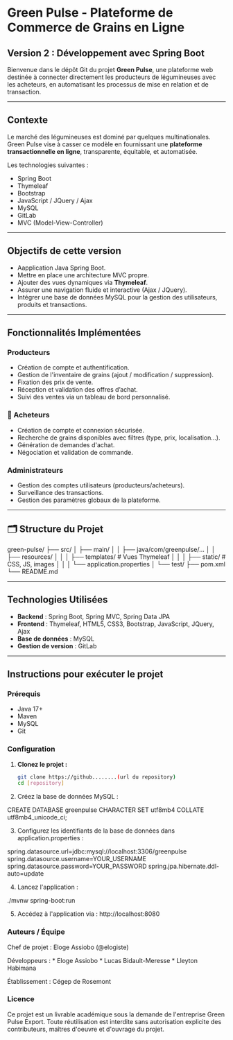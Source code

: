 # Green Pulse - Plateforme de Commerce de Grains en Ligne

## Version 2 : Développement avec Spring Boot

Bienvenue dans le dépôt Git du projet **Green Pulse**, une plateforme web destinée à connecter directement les producteurs de légumineuses avec les acheteurs, en automatisant les processus de mise en relation et de transaction.

---

## Contexte

Le marché des légumineuses est dominé par quelques multinationales. Green Pulse vise à casser ce modèle en fournissant une **plateforme transactionnelle en ligne**, transparente, équitable, et automatisée.

Les technologies suivantes :

- Spring Boot
- Thymeleaf
- Bootstrap
- JavaScript / JQuery / Ajax
- MySQL
- GitLab
- MVC (Model-View-Controller)

---

##  Objectifs de cette version

- Aapplication Java Spring Boot.
- Mettre en place une architecture MVC propre.
- Ajouter des vues dynamiques via **Thymeleaf**.
- Assurer une navigation fluide et interactive (Ajax / JQuery).
- Intégrer une base de données MySQL pour la gestion des utilisateurs, produits et transactions.

---

## Fonctionnalités Implémentées

###  Producteurs
- Création de compte et authentification.
- Gestion de l'inventaire de grains (ajout / modification / suppression).
- Fixation des prix de vente.
- Réception et validation des offres d’achat.
- Suivi des ventes via un tableau de bord personnalisé.

### 🛒 Acheteurs
- Création de compte et connexion sécurisée.
- Recherche de grains disponibles avec filtres (type, prix, localisation...).
- Génération de demandes d'achat.
- Négociation et validation de commande.

###  Administrateurs
- Gestion des comptes utilisateurs (producteurs/acheteurs).
- Surveillance des transactions.
- Gestion des paramètres globaux de la plateforme.

---

## 🗂️ Structure du Projet

green-pulse/
├── src/
│ ├── main/
│ │ ├── java/com/greenpulse/...
│ │ ├── resources/
│ │ │ ├── templates/ # Vues Thymeleaf
│ │ │ ├── static/ # CSS, JS, images
│ │ │ └── application.properties
│ └── test/
├── pom.xml
└── README.md


---

## Technologies Utilisées

- **Backend** : Spring Boot, Spring MVC, Spring Data JPA
- **Frontend** : Thymeleaf, HTML5, CSS3, Bootstrap, JavaScript, JQuery, Ajax
- **Base de données** : MySQL
- **Gestion de version** : GitLab

---

##  Instructions pour exécuter le projet

###  Prérequis

- Java 17+
- Maven
- MySQL
- Git

###  Configuration

1. **Clonez le projet :**

   ```bash
   git clone https://github........(url du repository)
   cd [repository]

2. Créez la base de données MySQL :

CREATE DATABASE greenpulse CHARACTER SET utf8mb4 COLLATE utf8mb4_unicode_ci;

3. Configurez les identifiants de la base de données dans application.properties :

spring.datasource.url=jdbc:mysql://localhost:3306/greenpulse
spring.datasource.username=YOUR_USERNAME
spring.datasource.password=YOUR_PASSWORD
spring.jpa.hibernate.ddl-auto=update

4. Lancez l'application :

./mvnw spring-boot:run


5. Accédez à l'application via : http://localhost:8080


### Auteurs / Équipe

Chef de projet : Eloge Assiobo (@elogiste)

Développeurs :  * Eloge Assiobo
                * Lucas Bidault-Meresse
                * Lleyton Habimana

Établissement : Cégep de Rosemont


### Licence

Ce projet est un livrable académique sous la demande de l'entreprise Green Pulse Export. Toute réutilisation est interdite sans autorisation explicite des contributeurs, maîtres d'oeuvre et d'ouvrage du projet.